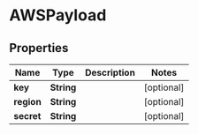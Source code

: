 

# AWSPayload

## Properties

Name | Type | Description | Notes
------------ | ------------- | ------------- | -------------
**key** | **String** |  |  [optional]
**region** | **String** |  |  [optional]
**secret** | **String** |  |  [optional]



